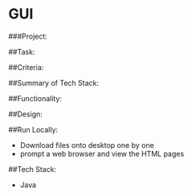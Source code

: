 # GUI

###Project:

##Task: 

##Criteria:

##Summary of Tech Stack:

##Functionality: 

##Design: 

##Run Locally:
- Download files onto desktop one by one
- prompt a web browser and view the HTML pages

##Tech Stack:
- Java
